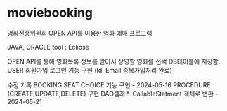 # moviebooking
영화진흥위원회 OPEN API를 이용한 영화 예매 프로그램

JAVA, ORACLE
tool : Eclipse

OPEN API를 통해 영화목록 정보를 받아서 상영할 영화를 선택 DB테이블에 저장함.
USER 회원가입 로그인 기능 구현 (Id, Email 중복가입처리 완료)

수정 기록
BOOKING SEAT CHOICE 기능 구현 - 2024-05-16
PROCEDURE (CREATE,UPDATE,DELETE) 구현  DAO클래스 CallableStatment 객체로 변환 - 2024-05-21
